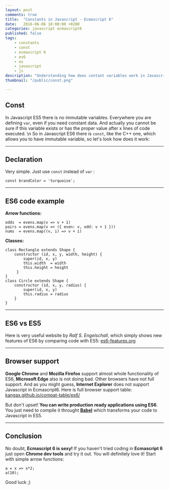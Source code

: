 ```yaml
---
layout: post
comments: true
title:  "Constants in Javascript - Ecmascript 6"
date:   2016-06-06 18:00:00 +0200
categories: javascript ecmascript6 
published: false
tags: 
    - constants
    - const
    - ecmascript 6
    - es6
    - es
    - javascript
    - js
description: "Understanding how does contant variables work in Javascript ecmascript 6. Immutable variables in Javascript"
thumbnail: "/public/const.png"

---
```


## Const

In Javascript ES5 there is no immutable variables. Everywhere you are defining `var`, even if you need constant data. And actually you cannot be sure if this variable exists or has the proper value after x lines of code executed. \n So in Javascript ES6 there is `const`, like the C++ one, which allows you to have immutable variable, so let's look how does it work:  <!--more-->

___

## Declaration

Very simple. Just use `const` instead of `var` :

    const brandColor = 'turquoise';
    

___

## ES6 code example


**Arrow functions:**

    odds  = evens.map(v => v + 1)
    pairs = evens.map(v => ({ even: v, odd: v + 1 }))
    nums  = evens.map((v, i) => v + i)



**Classes:**

    class Rectangle extends Shape {
        constructor (id, x, y, width, height) {
            super(id, x, y)
            this.width  = width
            this.height = height
         }
    }
    class Circle extends Shape {
        constructor (id, x, y, radius) {
            super(id, x, y)
            this.radius = radius
        }
    }

___

## ES6 vs ES5

Here is very useful website by _Ralf S. Engelschall_, which simply shows new features of ES6 by comparing code with ES5:
[es6-features.org](http://es6-features.org)

___

## Browser support

**Google Chrome** and **Mozilla Firefox** support almost whole functionality of ES6, **Microsoft Edge** also is not doing bad. 
Other browsers have not full support. And as you might guess, **Internet Explorer** does not support Javascript in Ecmascript6.
Here is full browser support table: [kangax.github.io/compat-table/es6/](https://kangax.github.io/compat-table/es6/)

But don't upset! **You can write production ready applications using ES6**. You just need to compile it throught **[Babel](https://babeljs.io/)**
which transforms your code to Javascript in ES5.

___

## Conclusion

No doubt, **Ecmascript 6 is sexy!**
If you haven't tried coding in **Ecmascript 6** just open **Chrome dev tools** and try it out. You will definitely love it!
Start with simple arrow functions:
    
    a = x => x*2;
    a(10);
    
Good luck ;)
